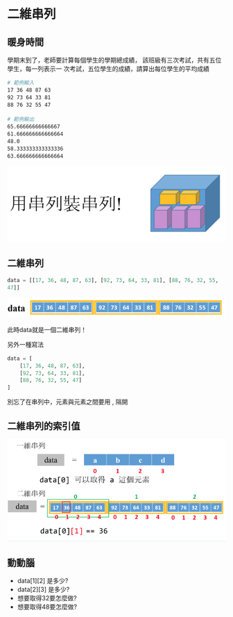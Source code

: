 # 二維串列

## 暖身時間

學期末到了，老師要計算每個學生的學期總成績， 該班級有三次考試，共有五位學生，每一列表示一 次考試，五位學生的成績，請算出每位學生的平均成績

```bash
# 範例輸入
17 36 48 87 63
92 73 64 33 81
88 76 32 55 47

# 範例輸出
65.66666666666667
61.666666666666664
48.0
58.333333333333336
63.666666666666664
```

![](<../../.gitbook/assets/image (66).png>)

## 二維串列

```python
data = [[17, 36, 48, 87, 63], [92, 73, 64, 33, 81], [88, 76, 32, 55,
47]]
```

![](<../../.gitbook/assets/image (84).png>)

此時data就是一個二維串列！

另外一種寫法

```python
data = [
    [17, 36, 48, 87, 63],
    [92, 73, 64, 33, 81],
    [88, 76, 32, 55, 47]
]    
```

別忘了在串列中，元素與元素之間要用 , 隔開

## 二維串列的索引值

![](<../../.gitbook/assets/image (98).png>)

## 動動腦

* data\[1]\[2] 是多少?
* data\[2]\[3] 是多少?
* 想要取得32要怎麼做?
* 想要取得48要怎麼做?



